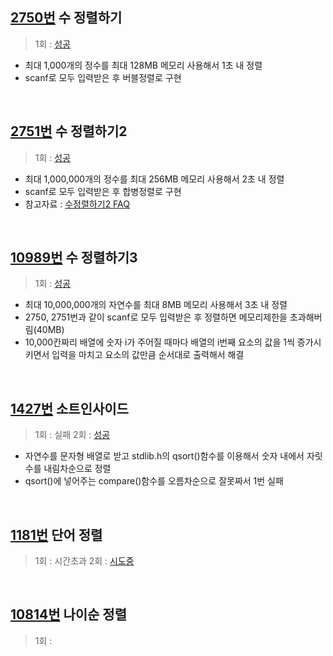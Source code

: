 ## [2750번](https://www.acmicpc.net/problem/2750) 수 정렬하기
> 1회 : [성공](./baekjoon_02750_number_sorting.c) 
- 최대 1,000개의 정수를 최대 128MB 메모리 사용해서 1초 내 정렬
- scanf로 모두 입력받은 후 버블정렬로 구현
<br>

## [2751번](https://www.acmicpc.net/problem/2751) 수 정렬하기2
> 1회 : [성공](./baekjoon_02751_number_sorting2.c) 
- 최대 1,000,000개의 정수를 최대 256MB 메모리 사용해서 2초 내 정렬
- scanf로 모두 입력받은 후 합병정렬로 구현
- 참고자료 : [수정렬하기2 FAQ](acmicpc.net/board/view/31887)
<br>

## [10989번](https://www.acmicpc.net/problem/10989) 수 정렬하기3
> 1회 : [성공](./baekjoon_10989_number_sorting3.c) 
- 최대 10,000,000개의 자연수를 최대 8MB 메모리 사용해서 3초 내 정렬
- 2750, 2751번과 같이 scanf로 모두 입력받은 후 정렬하면 메모리제한을 초과해버림(40MB)
- 10,000칸짜리 배열에 숫자 i가 주어질 때마다 배열의 i번째 요소의 값을 1씩 증가시키면서 입력을 마치고 요소의 값만큼 순서대로 출력해서 해결
<br>

## [1427번](https://www.acmicpc.net/problem/1427) 소트인사이드
> 1회 : 실패
> 2회 : [성공](./baekjoon_01427_sort_inside.c)
- 자연수를 문자형 배열로 받고 stdlib.h의 qsort()함수를 이용해서 숫자 내에서 자릿수를 내림차순으로 정렬
- qsort()에 넣어주는 compare()함수를 오름차순으로 잘못짜서 1번 실패
<br>

## [1181번](https://www.acmicpc.net/problem/1181) 단어 정렬
> 1회 : 시간초과
> 2회 : [시도중](./baekjoon_01181_word_sorting.c)
<br>

## [10814번](https://www.acmicpc.net/problem/10814) 나이순 정렬
> 1회 : 
<br>
